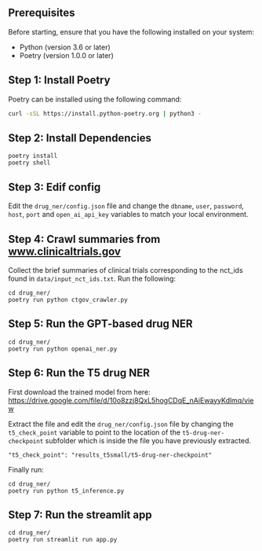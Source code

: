 ## Prerequisites

Before starting, ensure that you have the following installed on your system:
- Python (version 3.6 or later)
- Poetry (version 1.0.0 or later)

## Step 1: Install Poetry

Poetry can be installed using the following command:

```sh
curl -sSL https://install.python-poetry.org | python3 -
```

## Step 2: Install Dependencies

```
poetry install
poetry shell
```

## Step 3: Edif config
Edit the `drug_ner/config.json` file and change the `dbname`, `user`, `password`, `host`, `port` and `open_ai_api_key` variables to match your local environment.

## Step 4: Crawl summaries from www.clinicaltrials.gov
Collect the brief summaries of clinical trials corresponding to the nct_ids found in `data/input_nct_ids.txt`. Run the following: 

```
cd drug_ner/
poetry run python ctgov_crawler.py
```

## Step 5: Run the GPT-based drug NER

```
cd drug_ner/
poetry run python openai_ner.py
```

## Step 6: Run the T5 drug NER

First download the trained model from here: https://drive.google.com/file/d/10o8zzj8QxL5hogCDqE_nAiEwayyKdlmq/view

Extract the file and edit the `drug_ner/config.json` file by changing the `t5_check_point` variable to point to the location of the `t5-drug-ner-checkpoint` subfolder which is inside the file you have previously extracted. 

```
"t5_check_point": "results_t5small/t5-drug-ner-checkpoint"
```


Finally run: 
 
```
cd drug_ner/
poetry run python t5_inference.py
```


## Step 7: Run the streamlit app

```
cd drug_ner/
poetry run streamlit run app.py
```
